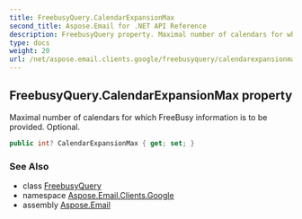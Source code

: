 ```yaml
---
title: FreebusyQuery.CalendarExpansionMax
second_title: Aspose.Email for .NET API Reference
description: FreebusyQuery property. Maximal number of calendars for which FreeBusy information is to be provided. Optional
type: docs
weight: 20
url: /net/aspose.email.clients.google/freebusyquery/calendarexpansionmax/
---
```

## FreebusyQuery.CalendarExpansionMax property

Maximal number of calendars for which FreeBusy information is to be provided. Optional.

```csharp
public int? CalendarExpansionMax { get; set; }
```

### See Also

* class [FreebusyQuery](../)
* namespace [Aspose.Email.Clients.Google](../../freebusyquery/)
* assembly [Aspose.Email](../../../)


